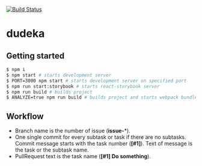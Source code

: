 [![Build Status](https://travis-ci.org/dudeka-team/potracheno.svg)](https://travis-ci.org/dudeka-team/potracheno)
# dudeka

## Getting started

```bash
$ npm i
$ npm start # starts development server
$ PORT=3000 npm start # starts development server on specified port
$ npm run start:storybook # starts react-storybook server
$ npm run build # builds project
$ ANALYZE=true npm run build # builds project and starts webpack bundle analyzer server
```

## Workflow

- Branch name is the number of issue (**issue-***).
- One single commit for every subtask or task if there are no subtasks. Сommit message starts with the task number (**[#1]**). Text of message is the task or the subtask name.
- PullRequest text is the task name (**[#1] Do something**).
